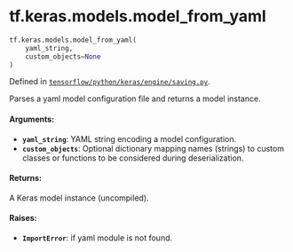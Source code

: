 <div itemscope itemtype="http://developers.google.com/ReferenceObject">
<meta itemprop="name" content="tf.keras.models.model_from_yaml" />
<meta itemprop="path" content="Stable" />
</div>

# tf.keras.models.model_from_yaml

``` python
tf.keras.models.model_from_yaml(
    yaml_string,
    custom_objects=None
)
```



Defined in [`tensorflow/python/keras/engine/saving.py`](https://www.tensorflow.org/code/tensorflow/python/keras/engine/saving.py).

Parses a yaml model configuration file and returns a model instance.

#### Arguments:

* <b>`yaml_string`</b>: YAML string encoding a model configuration.
* <b>`custom_objects`</b>: Optional dictionary mapping names
        (strings) to custom classes or functions to be
        considered during deserialization.


#### Returns:

A Keras model instance (uncompiled).


#### Raises:

* <b>`ImportError`</b>: if yaml module is not found.